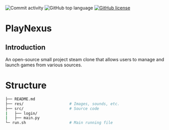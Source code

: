 ![Commit activity](https://img.shields.io/github/commit-activity/m/iyksh/PlayNexus)
![GitHub top language](https://img.shields.io/github/languages/top/iyksh/PlayNexus?logo=python&label=)
[![GitHub license](https://img.shields.io/github/license/iyksh/PlayNexus)](https://github.com/iyksh/PlayNexus/LICENSE)

# PlayNexus

## Introduction

An open-source small project steam clone that allows users to manage and launch games from various sources. 

# Structure

```sh
├── README.md
├── res/                    # Images, sounds, etc.
├── src/                    # Source code
|   ├── login/
|   ├── main.py
└─ run.sh                   # Main running file    
```